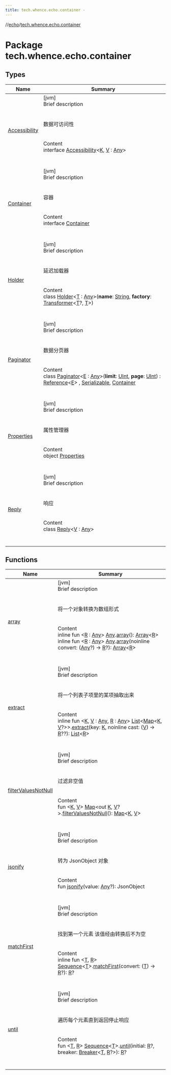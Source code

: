 ```yaml
---
title: tech.whence.echo.container -
---
```

//[echo](../index.md)/[tech.whence.echo.container](index.md)



# Package tech.whence.echo.container  


## Types  
  
|  Name|  Summary| 
|---|---|
| [Accessibility](-accessibility/index.md)| [jvm]  <br>Brief description  <br><br><br>数据可访问性<br><br>  <br>Content  <br>interface [Accessibility](-accessibility/index.md)<[K](-accessibility/index.md), [V](-accessibility/index.md) : [Any](https://kotlinlang.org/api/latest/jvm/stdlib/kotlin/-any/index.html)>  <br><br><br>
| [Container](-container/index.md)| [jvm]  <br>Brief description  <br><br><br>容器<br><br>  <br>Content  <br>interface [Container](-container/index.md)  <br><br><br>
| [Holder](-holder/index.md)| [jvm]  <br>Brief description  <br><br><br>延迟加载器<br><br>  <br>Content  <br>class [Holder](-holder/index.md)<[T](-holder/index.md) : [Any](https://kotlinlang.org/api/latest/jvm/stdlib/kotlin/-any/index.html)>(**name**: [String](https://kotlinlang.org/api/latest/jvm/stdlib/kotlin/-string/index.html), **factory**: [Transformer](../tech.whence.echo.function/-transformer/index.md)<[T](-holder/index.md)?, [T](-holder/index.md)>)  <br><br><br>
| [Paginator](-paginator/index.md)| [jvm]  <br>Brief description  <br><br><br>数据分页器<br><br>  <br>Content  <br>class [Paginator](-paginator/index.md)<[E](-paginator/index.md) : [Any](https://kotlinlang.org/api/latest/jvm/stdlib/kotlin/-any/index.html)>(**limit**: [UInt](https://kotlinlang.org/api/latest/jvm/stdlib/kotlin/-u-int/index.html), **page**: [UInt](https://kotlinlang.org/api/latest/jvm/stdlib/kotlin/-u-int/index.html)) : [Reference](../tech.whence.echo.type/-reference/index.md)<[E](-paginator/index.md)> , [Serializable](https://docs.oracle.com/javase/8/docs/api/java/io/Serializable.html), [Container](-container/index.md)  <br><br><br>
| [Properties](-properties/index.md)| [jvm]  <br>Brief description  <br><br><br>属性管理器<br><br>  <br>Content  <br>object [Properties](-properties/index.md)  <br><br><br>
| [Reply](-reply/index.md)| [jvm]  <br>Brief description  <br><br><br>响应<br><br>  <br>Content  <br>class [Reply](-reply/index.md)<[V](-reply/index.md) : [Any](https://kotlinlang.org/api/latest/jvm/stdlib/kotlin/-any/index.html)>  <br><br><br>


## Functions  
  
|  Name|  Summary| 
|---|---|
| [array](array.md)| [jvm]  <br>Brief description  <br><br><br>将一个对象转换为数组形式<br><br>  <br>Content  <br>inline fun <[R](array.md) : [Any](https://kotlinlang.org/api/latest/jvm/stdlib/kotlin/-any/index.html)> [Any](https://kotlinlang.org/api/latest/jvm/stdlib/kotlin/-any/index.html).[array](array.md)(): [Array](https://kotlinlang.org/api/latest/jvm/stdlib/kotlin/-array/index.html)<[R](array.md)>  <br>inline fun <[R](array.md) : [Any](https://kotlinlang.org/api/latest/jvm/stdlib/kotlin/-any/index.html)> [Any](https://kotlinlang.org/api/latest/jvm/stdlib/kotlin/-any/index.html).[array](array.md)(noinline convert: ([Any](https://kotlinlang.org/api/latest/jvm/stdlib/kotlin/-any/index.html)?) -> [R](array.md)?): [Array](https://kotlinlang.org/api/latest/jvm/stdlib/kotlin/-array/index.html)<[R](array.md)>  <br><br><br>
| [extract](extract.md)| [jvm]  <br>Brief description  <br><br><br>将一个列表子项里的某项抽取出来<br><br>  <br>Content  <br>inline fun <[K](extract.md), [V](extract.md) : [Any](https://kotlinlang.org/api/latest/jvm/stdlib/kotlin/-any/index.html), [R](extract.md) : [Any](https://kotlinlang.org/api/latest/jvm/stdlib/kotlin/-any/index.html)> [List](https://kotlinlang.org/api/latest/jvm/stdlib/kotlin.collections/-list/index.html)<[Map](https://kotlinlang.org/api/latest/jvm/stdlib/kotlin.collections/-map/index.html)<[K](extract.md), [V](extract.md)?>>.[extract](extract.md)(key: [K](extract.md), noinline cast: ([V](extract.md)) -> [R](extract.md)??): [List](https://kotlinlang.org/api/latest/jvm/stdlib/kotlin.collections/-list/index.html)<[R](extract.md)>  <br><br><br>
| [filterValuesNotNull](filter-values-not-null.md)| [jvm]  <br>Brief description  <br><br><br>过滤非空值<br><br>  <br>Content  <br>fun <[K](filter-values-not-null.md), [V](filter-values-not-null.md)> [Map](https://kotlinlang.org/api/latest/jvm/stdlib/kotlin.collections/-map/index.html)<out [K](filter-values-not-null.md), [V](filter-values-not-null.md)?>.[filterValuesNotNull](filter-values-not-null.md)(): [Map](https://kotlinlang.org/api/latest/jvm/stdlib/kotlin.collections/-map/index.html)<[K](filter-values-not-null.md), [V](filter-values-not-null.md)>  <br><br><br>
| [jsonify](jsonify.md)| [jvm]  <br>Brief description  <br><br><br>转为 JsonObject 对象<br><br>  <br>Content  <br>fun [jsonify](jsonify.md)(value: [Any](https://kotlinlang.org/api/latest/jvm/stdlib/kotlin/-any/index.html)?): JsonObject  <br><br><br>
| [matchFirst](match-first.md)| [jvm]  <br>Brief description  <br><br><br>找到第一个元素 该值经由转换后不为空<br><br>  <br>Content  <br>inline fun <[T](match-first.md), [R](match-first.md)> [Sequence](https://kotlinlang.org/api/latest/jvm/stdlib/kotlin.sequences/-sequence/index.html)<[T](match-first.md)>.[matchFirst](match-first.md)(convert: ([T](match-first.md)) -> [R](match-first.md)?): [R](match-first.md)?  <br><br><br>
| [until](until.md)| [jvm]  <br>Brief description  <br><br><br>遍历每个元素直到返回停止响应<br><br>  <br>Content  <br>fun <[T](until.md), [R](until.md)> [Sequence](https://kotlinlang.org/api/latest/jvm/stdlib/kotlin.sequences/-sequence/index.html)<[T](until.md)>.[until](until.md)(initial: [R](until.md)?, breaker: [Breaker](../tech.whence.echo.function/-breaker/index.md)<[T](until.md), [R](until.md)?>): [R](until.md)?  <br><br><br>


